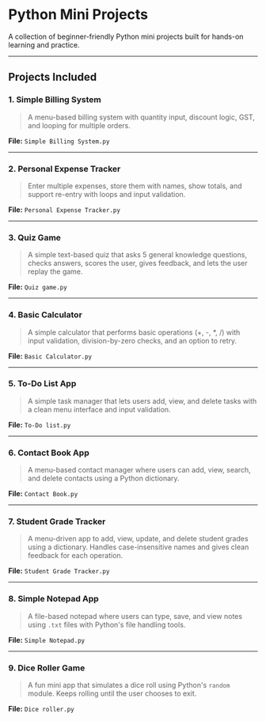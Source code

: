 # Python Mini Projects

A collection of beginner-friendly Python mini projects built for hands-on learning and practice.

---

## Projects Included

### 1. Simple Billing System
> A menu-based billing system with quantity input, discount logic, GST, and looping for multiple orders.

**File:** `Simple Billing System.py`

---

### 2. Personal Expense Tracker
> Enter multiple expenses, store them with names, show totals, and support re-entry with loops and input validation.

**File:** `Personal Expense Tracker.py`

---

### 3. Quiz Game
> A simple text-based quiz that asks 5 general knowledge questions, checks answers, scores the user, gives feedback, and lets the user replay the game.

**File:** `Quiz game.py`

---

### 4. Basic Calculator
> A simple calculator that performs basic operations (+, -, *, /) with input validation, division-by-zero checks, and an option to retry.

**File:** `Basic Calculator.py`

---

### 5. To-Do List App
> A simple task manager that lets users add, view, and delete tasks with a clean menu interface and input validation.

**File:** `To-Do list.py`

---

### 6. Contact Book App
> A menu-based contact manager where users can add, view, search, and delete contacts using a Python dictionary.

**File:** `Contact Book.py`

---

### 7. Student Grade Tracker
> A menu-driven app to add, view, update, and delete student grades using a dictionary. Handles case-insensitive names and gives clean feedback for each operation.

**File:** `Student Grade Tracker.py`

---

### 8. Simple Notepad App
> A file-based notepad where users can type, save, and view notes using `.txt` files with Python's file handling tools.

**File:** `Simple Notepad.py`

---

### 9. Dice Roller Game
> A fun mini app that simulates a dice roll using Python's `random` module. Keeps rolling until the user chooses to exit.

**File:** `Dice roller.py`
